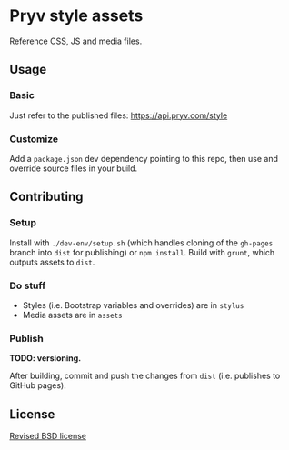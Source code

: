 # Pryv style assets

Reference CSS, JS and media files.


## Usage

### Basic

Just refer to the published files: https://api.pryv.com/style

### Customize

Add a `package.json` dev dependency pointing to this repo, then use and override source files in your build.

## Contributing

### Setup

Install with `./dev-env/setup.sh` (which handles cloning of the `gh-pages` branch into `dist` for publishing) or `npm install`.
Build with `grunt`, which outputs assets to `dist`.

### Do stuff

- Styles (i.e. Bootstrap variables and overrides) are in `stylus`
- Media assets are in `assets`

### Publish

**TODO: versioning.**

After building, commit and push the changes from `dist` (i.e. publishes to GitHub pages).


## License

[Revised BSD license](https://github.com/pryv/documents/blob/master/license-bsd-revised.md)
